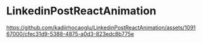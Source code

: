 # LinkedinPostReactAnimation
https://github.com/kadiirhocaoglu/LinkedinPostReactAnimation/assets/109167000/cfec31d9-5388-4875-a0d3-823edc8b775e

